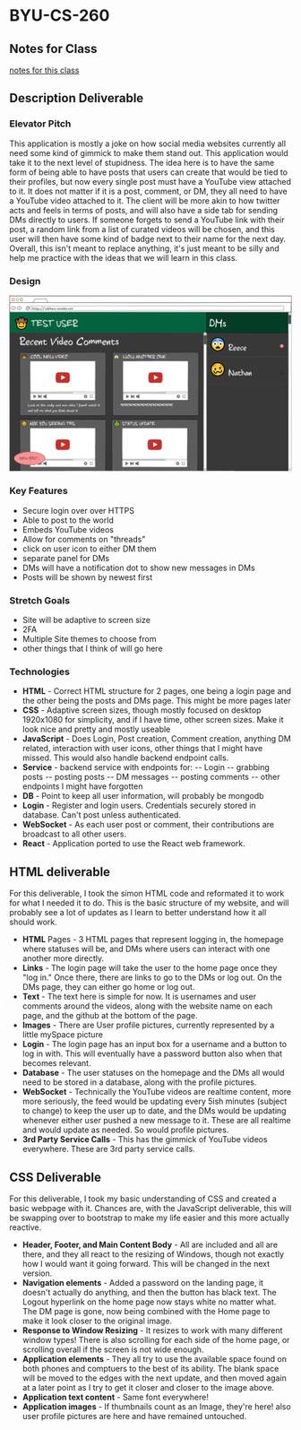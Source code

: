 # BYU-CS-260
## Notes for Class

[notes for this class](/notes.md)
## Description Deliverable
### Elevator Pitch
This application is mostly a joke on how social media websites currently all need some kind of gimmick to make them stand out. This application would take it to the next level of stupidness. The idea here is to have the same form of being able to have posts that users can create that would be tied to their profiles, but now every single post must have a YouTube view attached to it. It does not matter if it is a post, comment, or DM, they all need to have a YouTube video attached to it. The client will be more akin to how twitter acts and feels in terms of posts, and will also have a side tab for sending DMs directly to users. If someone forgets to send a YouTube link with their post, a random link from a list of curated videos will be chosen, and this user will then have some kind of badge next to their name for the next day. Overall, this isn't meant to replace anything, it's just meant to be silly and help me practice with the ideas that we will learn in this class.
### Design
![name of image](/Images/a.png)
### Key Features
 - Secure login over over HTTPS
 - Able to post to the world
 - Embeds YouTube videos
 - Allow for comments on "threads"
 - click on user icon to either DM them
 - separate panel for DMs
 - DMs will have a notification dot to show new messages in DMs
 - Posts will be shown by newest first
### Stretch Goals
 - Site will be adaptive to screen size
 - 2FA
 - Multiple Site themes to choose from
 - other things that I think of will go here
### Technologies
- **HTML** - Correct HTML structure for 2 pages, one being a login page and the other being the posts and DMs page. This might be more pages later
- **CSS** - Adaptive screen sizes, though mostly focused on desktop 1920x1080 for simplicity, and if I have time, other screen sizes. Make it look nice and pretty and mostly useable
- **JavaScript** - Does Login, Post creation, Comment creation, anything DM related, interaction with user icons, other things that I might have missed. This would also handle backend endpoint calls.
- **Service** - backend service with endpoints for:
-- Login
-- grabbing posts
-- posting posts
-- DM messages
-- posting comments
-- other endpoints I might have forgotten
- **DB** - Point to keep all user information, will probably be mongodb
- **Login** - Register and login users. Credentials securely stored in database. Can't post unless authenticated.
- **WebSocket** - As each user post or comment, their contributions are broadcast to all other users.
- **React** - Application ported to use the React web framework.
## HTML deliverable
For this deliverable, I took the simon HTML code and reformated it to work for what I needed it to do. This is the basic structure of my website, and will probably see a lot of updates as I learn to better understand how it all should work.
- **HTML** Pages - 3 HTML pages that represent logging in, the homepage where statuses will be, and DMs where users can interact with one another more directly.
- **Links** - The login page will take the user to the home page once they "log in." Once there, there are links to go to the DMs or log out. On the DMs page, they can either go home or log out.
- **Text** - The text here is simple for now. It is usernames and user comments around the videos, along with the website name on each page, and the github at the bottom of the page.
- **Images** - There are User profile pictures, currently represented by a little mySpace picture
- **Login** - The login page has an input box for a username and a button to log in with. This will eventually have a password button also when that becomes relevant.
- **Database** - The user statuses on the homepage and the DMs all would need to be stored in a database, along with the profile pictures.
- **WebSocket** - Technically the YouTube videos are realtime content, more more seriously, the feed would be updating every 5ish minutes (subject to change) to keep the user up to date, and the DMs would be updating whenever either user pushed a new message to it. These are all realtime and would update as needed. So would profile pictures.
- **3rd Party Service Calls** - This has the gimmick of YouTube videos everywhere. These are 3rd party service calls.
## CSS Deliverable
For this deliverable, I took my basic understanding of CSS and created a basic webpage with it. Chances are, with the JavaScript deliverable, this will be swapping over to bootstrap to make my life easier and this more actually reactive.
- **Header, Footer, and Main Content Body** - All are included and all are there, and they all react to the resizing of Windows, though not exactly how I would want it going forward. This will be changed in the next version.
- **Navigation elements** - Added a password on the landing page, it doesn't actually do anything, and then the button has black text. The Logout hyperlink on the home page now stays white no matter what. The DM page is gone, now being combined with the Home page to make it look closer to the original image.
- **Response to Window Resizing** - It resizes to work with many different window types! There is also scrolling for each side of the home page, or scrolling overall if the screen is not wide enough.
- **Application elements** - They all try to use the available space found on both phones and comptuers to the best of its ability. The blank space will be moved to the edges with the next update, and then moved again at a later point as I try to get it closer and closer to the image above.
- **Application text content** - Same font everywhere!
- **Application images** - If thumbnails count as an Image, they're here! also user profile pictures are here and have remained untouched. 